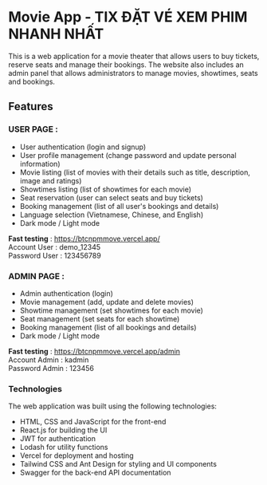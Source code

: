 # Movie App - TIX ĐẶT VÉ XEM PHIM NHANH NHẤT
This is a web application for a movie theater that allows users to buy tickets, reserve seats and manage their bookings. The website also includes an admin panel that allows administrators to manage movies, showtimes, seats and bookings.
###

## Features
### USER PAGE : 
* User authentication (login and signup)
* User profile management (change password and update personal information)
* Movie listing (list of movies with their details such as title, description, image and ratings)
* Showtimes listing (list of showtimes for each movie)
* Seat reservation (user can select seats and buy tickets)
* Booking management (list of all user's bookings and details)
* Language selection (Vietnamese, Chinese, and English)
* Dark mode / Light mode

**Fast testing** : https://btcnpmmove.vercel.app/ <br/>Account User   :   demo_12345<br/>Password User  :   123456789


### ADMIN PAGE : 
* Admin authentication (login)
* Movie management (add, update and delete movies)
* Showtime management (set showtimes for each movie)
* Seat management (set seats for each showtime)
* Booking management (list of all bookings and details)
* Dark mode / Light mode

**Fast testing** : https://btcnpmmove.vercel.app/admin <br/> Account Admin  :   kadmin <br/> Password Admin :   123456
<br/> 


### Technologies
The web application was built using the following technologies:
* HTML, CSS and JavaScript for the front-end
* React.js for building the UI
* JWT for authentication
* Lodash for utility functions
* Vercel for deployment and hosting
* Tailwind CSS and Ant Design for styling and UI components
* Swagger for the back-end API documentation





